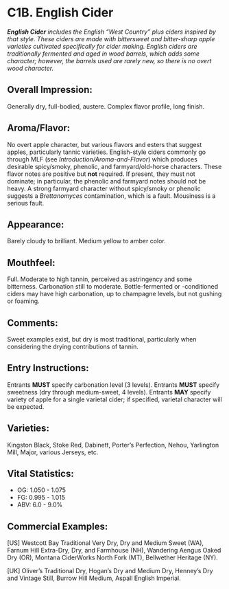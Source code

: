 # C1B. English Cider

_**English Cider** includes the English “West Country” plus ciders inspired by that style. These ciders are made with bittersweet and bitter-sharp apple varieties cultivated specifically for cider making. English ciders are traditionally fermented and aged in wood barrels, which adds some character; however, the barrels used are rarely new, so there is no overt wood character._

## Overall Impression: 

Generally dry, full-bodied, austere. Complex flavor profile, long finish.

## Aroma/Flavor: 

No overt apple character, but various flavors and esters that suggest apples, particularly tannic varieties. English-style ciders commonly go through MLF (see _Introduction/Aroma-and-Flavor_) which produces desirable spicy/smoky, phenolic, and farmyard/old-horse characters. These flavor notes are positive but **not** required. If present, they must not dominate; in particular, the phenolic and farmyard notes should not be heavy. A strong farmyard character without spicy/smoky or phenolic suggests a _Brettanomyces_ contamination, which is a fault. Mousiness is a serious fault.

## Appearance: 

Barely cloudy to brilliant. Medium yellow to amber color.

## Mouthfeel: 

Full. Moderate to high tannin, perceived as astringency and some bitterness. Carbonation still to moderate. Bottle-fermented or -conditioned ciders may have high carbonation, up to champagne levels, but not gushing or foaming.

## Comments: 

Sweet examples exist, but dry is most traditional, particularly when considering the drying contributions of tannin.

## Entry Instructions: 

Entrants **MUST** specify carbonation level (3 levels). Entrants **MUST** specify sweetness (dry through medium-sweet, 4 levels). Entrants **MAY** specify variety of apple for a single varietal cider; if specified, varietal character will be expected.

## Varieties: 

Kingston Black, Stoke Red, Dabinett, Porter’s Perfection, Nehou, Yarlington Mill, Major, various Jerseys, etc.

## Vital Statistics:	

- OG:	1.050 - 1.075
- FG:	0.995 - 1.015
- ABV:	6.0 - 9.0%

## Commercial Examples: 

[US] Westcott Bay Traditional Very Dry, Dry and Medium Sweet (WA), Farnum Hill Extra-Dry, Dry, and Farmhouse (NH), Wandering Aengus Oaked Dry (OR), Montana CiderWorks North Fork (MT), Bellwether Heritage (NY).

[UK] Oliver’s Traditional Dry, Hogan’s Dry and Medium Dry, Henney’s Dry and Vintage Still, Burrow Hill Medium, Aspall English Imperial.

